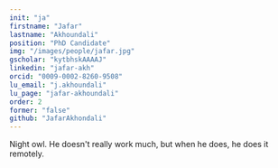 ```yaml
---
init: "ja"
firstname: "Jafar"
lastname: "Akhoundali"
position: "PhD Candidate"
img: "/images/people/jafar.jpg"
gscholar: "kytbhskAAAAJ"
linkedin: "jafar-akh"
orcid: "0009-0002-8260-9508"
lu_email: "j.akhoundali"
lu_page: "jafar-akhoundali"
order: 2
former: "false"
github: "JafarAkhondali"
---
```

Night owl. He doesn't really work much, but when he does, he does it remotely. 